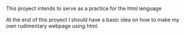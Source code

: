 This proyect intends to serve as a practice for the html lenguage

At the end of this proyect I should have a basic idea on how to make
 my own rudimentary webpage using html.